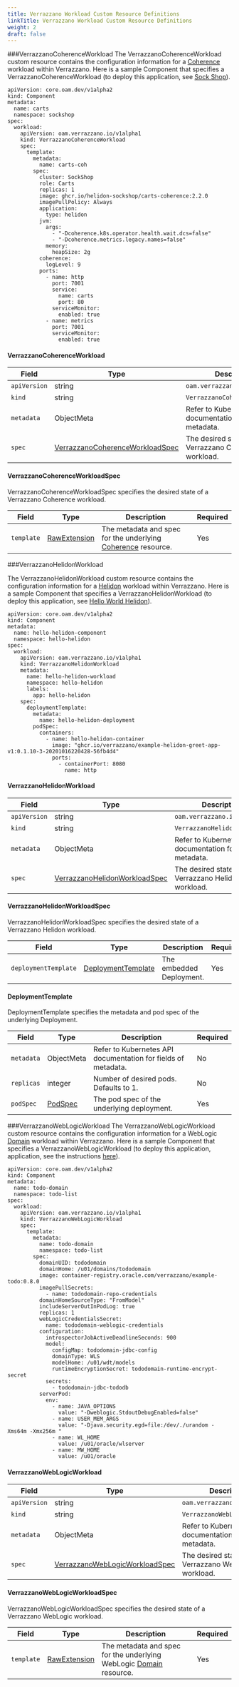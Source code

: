 ```yaml
---
title: Verrazzano Workload Custom Resource Definitions
linkTitle: Verrazzano Workload Custom Resource Definitions
weight: 2
draft: false
---
```


###VerrazzanoCoherenceWorkload
The VerrazzanoCoherenceWorkload custom resource contains the configuration information for a [Coherence](https://oracle.github.io/coherence-operator/docs/3.1.1/#/about/04_coherence_spec) workload within Verrazzano.  Here is a sample Component that specifies a VerrazzanoCoherenceWorkload (to deploy this application, see [Sock Shop](https://github.com/verrazzano/verrazzano/blob/master/examples/sock-shop/README.md)).
```
apiVersion: core.oam.dev/v1alpha2
kind: Component
metadata:
  name: carts
  namespace: sockshop
spec:
  workload:
    apiVersion: oam.verrazzano.io/v1alpha1
    kind: VerrazzanoCoherenceWorkload
    spec:
      template:
        metadata:
          name: carts-coh
        spec:
          cluster: SockShop
          role: Carts
          replicas: 1
          image: ghcr.io/helidon-sockshop/carts-coherence:2.2.0
          imagePullPolicy: Always
          application:
            type: helidon
          jvm:
            args:
              - "-Dcoherence.k8s.operator.health.wait.dcs=false"
              - "-Dcoherence.metrics.legacy.names=false"
            memory:
              heapSize: 2g
          coherence:
            logLevel: 9
          ports:
            - name: http
              port: 7001
              service:
                name: carts
                port: 80
              serviceMonitor:
                enabled: true
            - name: metrics
              port: 7001
              serviceMonitor:
                enabled: true
```

#### VerrazzanoCoherenceWorkload

| Field | Type | Description | Required
| --- | --- | --- | --- |
| `apiVersion` | string | `oam.verrazzano.io/v1alpha1` | Yes |
| `kind` | string | `VerrazzanoCoherenceWorkload` |  Yes |
| `metadata` | ObjectMeta | Refer to Kubernetes API documentation for fields of metadata. |  No |
| `spec` |  [VerrazzanoCoherenceWorkloadSpec](#VerrazzanoCoherenceWorkloadSpec) | The desired state of a Verrazzano Coherence workload. |  Yes |


#### VerrazzanoCoherenceWorkloadSpec
VerrazzanoCoherenceWorkloadSpec specifies the desired state of a Verrazzano Coherence workload.

| Field | Type | Description | Required
| --- | --- | --- | --- |
| `template` |  [RawExtension](https://pkg.go.dev/k8s.io/apimachinery/pkg/runtime#RawExtension) | The metadata and spec for the underlying [Coherence](https://oracle.github.io/coherence-operator/docs/3.1.1/#/about/04_coherence_spec) resource. |  Yes |



###VerrazzanoHelidonWorkload

The VerrazzanoHelidonWorkload custom resource contains the configuration information for a [Helidon](https://helidon.io) workload within Verrazzano. Here is a sample Component that specifies a VerrazzanoHelidonWorkload (to deploy this application, see [Hello World Helidon](https://github.com/verrazzano/verrazzano/blob/master/examples/hello-helidon/README.md)).
```
apiVersion: core.oam.dev/v1alpha2
kind: Component
metadata:
  name: hello-helidon-component
  namespace: hello-helidon
spec:
  workload:
    apiVersion: oam.verrazzano.io/v1alpha1
    kind: VerrazzanoHelidonWorkload
    metadata:
      name: hello-helidon-workload
      namespace: hello-helidon
      labels:
        app: hello-helidon
    spec:
      deploymentTemplate:
        metadata:
          name: hello-helidon-deployment
        podSpec:
          containers:
            - name: hello-helidon-container
              image: "ghcr.io/verrazzano/example-helidon-greet-app-v1:0.1.10-3-20201016220428-56fb4d4"
              ports:
                - containerPort: 8080
                  name: http

```

#### VerrazzanoHelidonWorkload

| Field | Type | Description | Required
| --- | --- | --- | --- |
| `apiVersion` | string | `oam.verrazzano.io/v1alpha1` | Yes |
| `kind` | string | `VerrazzanoHelidonWorkload` |  Yes |
| `metadata` | ObjectMeta | Refer to Kubernetes API documentation for fields of metadata. |  No |
| `spec` |  [VerrazzanoHelidonWorkloadSpec](#VerrazzanoHelidonWorkloadSpec) | The desired state of a Verrazzano Helidon workload. |  Yes |


#### VerrazzanoHelidonWorkloadSpec
VerrazzanoHelidonWorkloadSpec specifies the desired state of a Verrazzano Helidon workload.

| Field | Type | Description | Required
| --- | --- | --- | --- |
| `deploymentTemplate` |  [DeploymentTemplate](#DeploymentTemplate) | The embedded Deployment. |  Yes |


#### DeploymentTemplate
DeploymentTemplate specifies the metadata and pod spec of the underlying Deployment.

| Field | Type | Description | Required
| --- | --- | --- | --- |
| `metadata` | ObjectMeta | Refer to Kubernetes API documentation for fields of metadata. |  No |
| `replicas` | integer | Number of desired pods. Defaults to 1. | No |
| `podSpec` | [PodSpec](https://kubernetes.io/docs/reference/generated/kubernetes-api/v1.19/#podspec-v1-core) | The pod spec of the underlying deployment. | Yes |



###VerrazzanoWebLogicWorkload
The VerrazzanoWebLogicWorkload custom resource contains the configuration information for a WebLogic [Domain](https://github.com/oracle/weblogic-kubernetes-operator/blob/master/docs/domains/Domain.md) workload within Verrazzano.  Here is a sample Component that specifies a VerrazzanoWebLogicWorkload (to deploy this application, application, see the instructions [here](https://github.com/verrazzano/examples/blob/master/todo-list/README.md)).

```
apiVersion: core.oam.dev/v1alpha2
kind: Component
metadata:
  name: todo-domain
  namespace: todo-list
spec:
  workload:
    apiVersion: oam.verrazzano.io/v1alpha1
    kind: VerrazzanoWebLogicWorkload
    spec:
      template:
        metadata:
          name: todo-domain
          namespace: todo-list
        spec:
          domainUID: tododomain
          domainHome: /u01/domains/tododomain
          image: container-registry.oracle.com/verrazzano/example-todo:0.8.0
          imagePullSecrets:
            - name: tododomain-repo-credentials
          domainHomeSourceType: "FromModel"
          includeServerOutInPodLog: true
          replicas: 1
          webLogicCredentialsSecret:
            name: tododomain-weblogic-credentials
          configuration:
            introspectorJobActiveDeadlineSeconds: 900
            model:
              configMap: tododomain-jdbc-config
              domainType: WLS
              modelHome: /u01/wdt/models
              runtimeEncryptionSecret: tododomain-runtime-encrypt-secret
            secrets:
              - tododomain-jdbc-tododb
          serverPod:
            env:
              - name: JAVA_OPTIONS
                value: "-Dweblogic.StdoutDebugEnabled=false"
              - name: USER_MEM_ARGS
                value: "-Djava.security.egd=file:/dev/./urandom -Xms64m -Xmx256m "
              - name: WL_HOME
                value: /u01/oracle/wlserver
              - name: MW_HOME
                value: /u01/oracle
```

#### VerrazzanoWebLogicWorkload

| Field | Type | Description | Required
| --- | --- | --- | --- |
| `apiVersion` | string | `oam.verrazzano.io/v1alpha1` | Yes |
| `kind` | string | `VerrazzanoWebLogicWorkload` |  Yes |
| `metadata` | ObjectMeta | Refer to Kubernetes API documentation for fields of metadata. |  No |
| `spec` |  [VerrazzanoWebLogicWorkloadSpec](#VerrazzanoWebLogicWorkloadSpec) | The desired state of a Verrazzano WebLogic workload. |  Yes |

#### VerrazzanoWebLogicWorkloadSpec
VerrazzanoWebLogicWorkloadSpec specifies the desired state of a Verrazzano WebLogic workload.

| Field | Type | Description | Required
| --- | --- | --- | --- |
| `template` |  [RawExtension](https://pkg.go.dev/k8s.io/apimachinery/pkg/runtime#RawExtension) | The metadata and spec for the underlying WebLogic [Domain](https://github.com/oracle/weblogic-kubernetes-operator/blob/master/docs/domains/Domain.md) resource. |  Yes |
